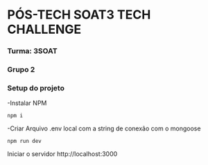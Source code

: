 # PÓS-TECH SOAT3 TECH CHALLENGE

### Turma: 3SOAT

### Grupo 2


### Setup do projeto
-Instalar NPM 
```
npm i
```

-Criar Arquivo .env local com a string de conexão com o mongoose


```
npm run dev
```
Iniciar o servidor http://localhost:3000